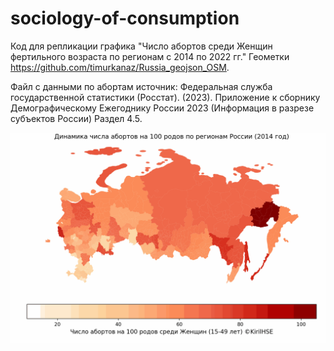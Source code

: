 # sociology-of-consumption
Код для репликации графика "Число абортов среди Женщин фертильного возраста по регионам с 2014 по 2022 гг."
Геометки https://github.com/timurkanaz/Russia_geojson_OSM.

Файл с данными по абортам источник: Федеральная служба государственной статистики (Росстат). (2023). Приложение к сборнику Демографическому Ежегоднику России 2023 (Информация в разрезе субъектов России) Раздел 4.5.

![](https://github.com/KirilHSE/sociology-of-consumption/blob/main/abortions_dynamic_itog.gif)
